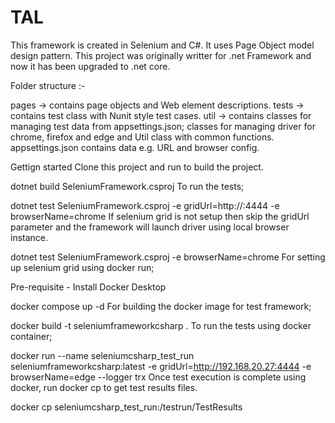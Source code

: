 # TAL
This framework is created in Selenium and C#. It uses Page Object model design pattern. This project was originally writter for .net Framework and now it has been upgraded to .net core.

Folder structure :-

pages -> contains page objects and Web element descriptions.
tests -> contains test class with Nunit style test cases.
util -> contains classes for managing test data from appsettings.json; classes for managing driver for chrome, firefox and edge and Util class with common functions.
appsettings.json contains data e.g. URL and browser config.

Gettign started
Clone this project and run to build the project.

dotnet build SeleniumFramework.csproj 
To run the tests;

dotnet test SeleniumFramework.csproj -e gridUrl=http://<ipaddress>:4444 -e browserName=chrome
If selenium grid is not setup then skip the gridUrl parameter and the framework will launch driver using local browser instance.

dotnet test SeleniumFramework.csproj -e browserName=chrome
For setting up selenium grid using docker run;

Pre-requisite - Install Docker Desktop

docker compose up -d 
For building the docker image for test framework;

docker build -t seleniumframeworkcsharp .
To run the tests using docker container;

docker run --name seleniumcsharp_test_run seleniumframeworkcsharp:latest -e gridUrl=http://192.168.20.27:4444 -e browserName=edge --logger trx
Once test execution is complete using docker, run docker cp to get test results files.

docker cp seleniumcsharp_test_run:/testrun/TestResults <host directory>
